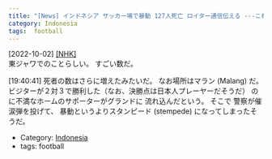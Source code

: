 ```yaml
---
title: "[News] インドネシア サッカー場で暴動 127人死亡 ロイター通信伝える ---これはひどい"
category: Indonesia
tags:  football
---
```


[2022-10-02] [[NHK]](https://www3.nhk.or.jp/news/html/20221002/k10013845461000.html)  
 東ジャワでのことらしい。
すごい数だ。

 [19:40:41] 死者の数はさらに増えたみたいだ。
なお場所はマラン (Malang) だ。
ビジターが２対３で勝利した（なお、決勝点は日本人プレーヤーだそうだ）
のに不満なホームのサポーターがグランドに
流れ込んだという。
そこで
警察が催涙弾を投げて、
暴動というよりスタンピード (stempede) になってしまったそうだ。

- Category: [Indonesia](https://merapano.github.io/categories.html#Indonesia)
- tags:  football

